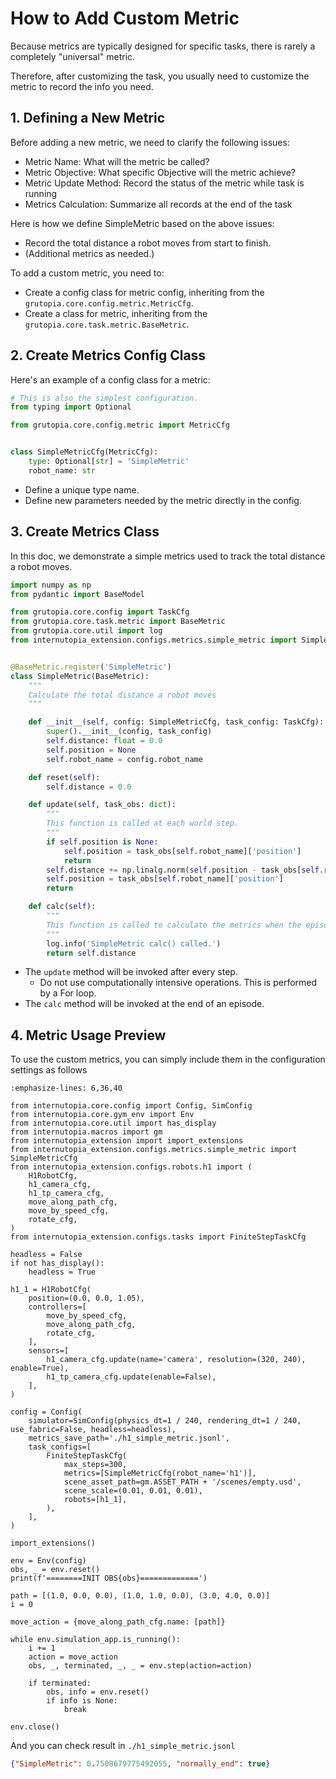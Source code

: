 # How to Add Custom Metric

Because metrics are typically designed for specific tasks, there is rarely a completely "universal" metric.

Therefore, after customizing the task, you usually need to customize the metric to record the info you need.

## 1. Defining a New Metric
Before adding a new metric, we need to clarify the following issues:

- Metric Name: What will the metric be called?
- Metric Objective: What specific Objective will the metric achieve?
- Metric Update Method: Record the status of the metric while task is running
- Metrics Calculation: Summarize all records at the end of the task


Here is how we define SimpleMetric based on the above issues:

  - Record the total distance a robot moves from start to finish.
  - (Additional metrics as needed.)

To add a custom metric, you need to:
- Create a config class for metric config, inheriting from the `grutopia.core.config.metric.MetricCfg`.
- Create a class for metric, inheriting from the `grutopia.core.task.metric.BaseMetric`.


## 2. Create Metrics Config Class

Here's an example of a config class for a metric:

```python
# This is also the simplest configuration.
from typing import Optional

from grutopia.core.config.metric import MetricCfg


class SimpleMetricCfg(MetricCfg):
    type: Optional[str] = 'SimpleMetric'
    robot_name: str
```

- Define a unique type name.
- Define new parameters needed by the metric directly in the config.


## 3. Create Metrics Class

In this doc, we demonstrate a simple metrics used to track the total distance a robot moves.

```Python
import numpy as np
from pydantic import BaseModel

from grutopia.core.config import TaskCfg
from grutopia.core.task.metric import BaseMetric
from grutopia.core.util import log
from internutopia_extension.configs.metrics.simple_metric import SimpleMetricCfg


@BaseMetric.register('SimpleMetric')
class SimpleMetric(BaseMetric):
    """
    Calculate the total distance a robot moves
    """

    def __init__(self, config: SimpleMetricCfg, task_config: TaskCfg):
        super().__init__(config, task_config)
        self.distance: float = 0.0
        self.position = None
        self.robot_name = config.robot_name

    def reset(self):
        self.distance = 0.0

    def update(self, task_obs: dict):
        """
        This function is called at each world step.
        """
        if self.position is None:
            self.position = task_obs[self.robot_name]['position']
            return
        self.distance += np.linalg.norm(self.position - task_obs[self.robot_name]['position'])
        self.position = task_obs[self.robot_name]['position']
        return

    def calc(self):
        """
        This function is called to calculate the metrics when the episode is terminated.
        """
        log.info('SimpleMetric calc() called.')
        return self.distance

```
- The `update` method will be invoked after every step.
   - Do not use computationally intensive operations. This is performed by a For loop.
- The `calc` method will be invoked at the end of an episode.


## 4. Metric Usage Preview

To use the custom metrics, you can simply include them in the configuration settings as follows

```{code-block} python
:emphasize-lines: 6,36,40

from internutopia.core.config import Config, SimConfig
from internutopia.core.gym_env import Env
from internutopia.core.util import has_display
from internutopia.macros import gm
from internutopia_extension import import_extensions
from internutopia_extension.configs.metrics.simple_metric import SimpleMetricCfg
from internutopia_extension.configs.robots.h1 import (
    H1RobotCfg,
    h1_camera_cfg,
    h1_tp_camera_cfg,
    move_along_path_cfg,
    move_by_speed_cfg,
    rotate_cfg,
)
from internutopia_extension.configs.tasks import FiniteStepTaskCfg

headless = False
if not has_display():
    headless = True

h1_1 = H1RobotCfg(
    position=(0.0, 0.0, 1.05),
    controllers=[
        move_by_speed_cfg,
        move_along_path_cfg,
        rotate_cfg,
    ],
    sensors=[
        h1_camera_cfg.update(name='camera', resolution=(320, 240), enable=True),
        h1_tp_camera_cfg.update(enable=False),
    ],
)

config = Config(
    simulator=SimConfig(physics_dt=1 / 240, rendering_dt=1 / 240, use_fabric=False, headless=headless),
    metrics_save_path='./h1_simple_metric.jsonl',
    task_configs=[
        FiniteStepTaskCfg(
            max_steps=300,
            metrics=[SimpleMetricCfg(robot_name='h1')],
            scene_asset_path=gm.ASSET_PATH + '/scenes/empty.usd',
            scene_scale=(0.01, 0.01, 0.01),
            robots=[h1_1],
        ),
    ],
)

import_extensions()

env = Env(config)
obs, _ = env.reset()
print(f'========INIT OBS{obs}=============')

path = [(1.0, 0.0, 0.0), (1.0, 1.0, 0.0), (3.0, 4.0, 0.0)]
i = 0

move_action = {move_along_path_cfg.name: [path]}

while env.simulation_app.is_running():
    i += 1
    action = move_action
    obs, _, terminated, _, _ = env.step(action=action)

    if terminated:
        obs, info = env.reset()
        if info is None:
            break

env.close()
```

And you can check result in `./h1_simple_metric.jsonl`

```json
{"SimpleMetric": 0.7508679775492055, "normally_end": true}
```
